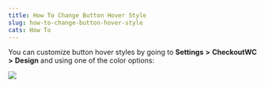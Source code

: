 ```yaml
---
title: How To Change Button Hover Style
slug: how-to-change-button-hover-style
cats: How To
---
```



  <p>
    You can customize button hover styles by going to&nbsp;<strong>Settings</strong> <strong>&gt;</strong> <strong>CheckoutWC</strong> <strong>&gt;</strong> <strong>Design</strong> and using one of the color options:
  </p>
  <p>
    <img src="https://s3.amazonaws.com/helpscout.net/docs/assets/5bdde2822c7d3a01757ac42e/images/5e90c6b104286364bc98302d/file-2lkjSP25jk.png" />
  </p>
